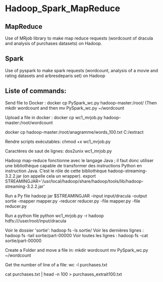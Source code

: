 # Hadoop_Spark_MapReduce

## MapReduce

Use of MRjob library to make map reduce requests (wordcount of dracula and analysis of purchases datasets) on Hadoop. 

## Spark

Use of pyspark to make spark requests (wordcount, analysis of a movie and rating datasets and arbresdeparis set) on Hadoop

## Liste of commands:

Send file to Docker :
docker cp PySpark_wc.py hadoop-master:/root/
(Then mkdir wordcount and then mv PySpark_wc.py ~/wordcount

Upload a file in docker :
docker cp wc1_mrjob.py hadoop-master:/root/wordcount

docker cp hadoop-master:/root/anagramme/words_100.txt C:/extract

Rendre scripts exécutables:
chmod +x wc1_mrjob.py

Caractères de saut de lignes:
dos2unix  wc1_mrjob.py

Hadoop map-reduce fonctionne avec le langage Java ; il faut donc utiliser une bibliothèque capable de transformer des instructions Python en instruction Java. C’est le rôle de cette bibliothèque hadoop-streaming-3.2.2.jar (on appelle cela un wrapper).
export STREAMINGJAR='/usr/local/hadoop/share/hadoop/tools/lib/hadoop-streaming-3.2.2.jar'

Run a Py file
hadoop jar $STREAMINGJAR -input input/dracula -output sortie  -mapper mapper.py -reducer reducer.py  -file mapper.py -file reducer.py

Run a python file
python wc1_mrjob.py -r hadoop hdfs:///user/root/input/dracula

Voir le dossier 'sortie':
hadoop fs -ls sortie/
Voir les dernières lignes :
hadoop fs -tail sortie/part-00000
Voir toutes les lignes :
hadoop fs -cat sortie/part-00000

Create a Folder and move a file in:
mkdir wordcount 
mv PySpark_wc.py ~/wordcount

Get the number of line of a file:
wc -l purchases.txt

cat purchases.txt | head -n 100 > purchases_extrait100.txt

